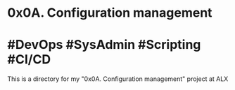 # 0x0A. Configuration management
# #DevOps #SysAdmin #Scripting #CI/CD

This is a directory for my
"0x0A. Configuration management" project at ALX
